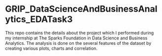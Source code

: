 # GRIP_DataScienceAndBusinessAnalytics_EDATask3
This repo contains the details about the project which I performed during my internship at The Sparks Foundation in Data Science and Business Analytics. The analysis is done on the several features of the dataset by creating various plots, charts and correlation.

